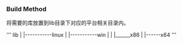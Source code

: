 ### Build Method

将需要的库放置到lib目录下对应的平台相关目录内。

'''
lib
|
|-----------linux
|
|-----------win
             |
             |
             |______x86
             |
             |------x64
'''
